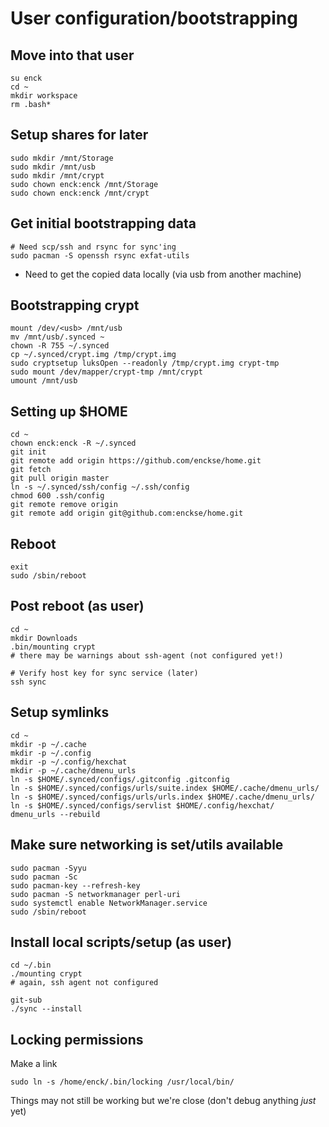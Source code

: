 # User configuration/bootstrapping


## Move into that user
```
su enck
cd ~
mkdir workspace
rm .bash*
```

## Setup shares for later
```
sudo mkdir /mnt/Storage
sudo mkdir /mnt/usb
sudo mkdir /mnt/crypt
sudo chown enck:enck /mnt/Storage
sudo chown enck:enck /mnt/crypt
```

## Get initial bootstrapping data
```
# Need scp/ssh and rsync for sync'ing
sudo pacman -S openssh rsync exfat-utils
```

* Need to get the copied data locally (via usb from another machine)

## Bootstrapping crypt
```
mount /dev/<usb> /mnt/usb
mv /mnt/usb/.synced ~
chown -R 755 ~/.synced
cp ~/.synced/crypt.img /tmp/crypt.img
sudo cryptsetup luksOpen --readonly /tmp/crypt.img crypt-tmp
sudo mount /dev/mapper/crypt-tmp /mnt/crypt
umount /mnt/usb
```

## Setting up $HOME
```
cd ~
chown enck:enck -R ~/.synced
git init
git remote add origin https://github.com/enckse/home.git
git fetch
git pull origin master
ln -s ~/.synced/ssh/config ~/.ssh/config
chmod 600 .ssh/config
git remote remove origin
git remote add origin git@github.com:enckse/home.git
```

## Reboot
```
exit
sudo /sbin/reboot
```

## Post reboot (as user)
```
cd ~
mkdir Downloads
.bin/mounting crypt
# there may be warnings about ssh-agent (not configured yet!)

# Verify host key for sync service (later)
ssh sync
```

## Setup symlinks

```
cd ~
mkdir -p ~/.cache
mkdir -p ~/.config
mkdir -p ~/.config/hexchat
mkdir -p ~/.cache/dmenu_urls
ln -s $HOME/.synced/configs/.gitconfig .gitconfig
ln -s $HOME/.synced/configs/urls/suite.index $HOME/.cache/dmenu_urls/
ln -s $HOME/.synced/configs/urls/urls.index $HOME/.cache/dmenu_urls/
ln -s $HOME/.synced/configs/servlist $HOME/.config/hexchat/
dmenu_urls --rebuild
```

## Make sure networking is set/utils available
```
sudo pacman -Syyu
sudo pacman -Sc
sudo pacman-key --refresh-key
sudo pacman -S networkmanager perl-uri
sudo systemctl enable NetworkManager.service
sudo /sbin/reboot
```

## Install local scripts/setup (as user)
```
cd ~/.bin
./mounting crypt
# again, ssh agent not configured

git-sub
./sync --install
```

## Locking permissions

Make a link
```
sudo ln -s /home/enck/.bin/locking /usr/local/bin/
```

Things may not still be working but we're close (don't debug anything _just_ yet)

